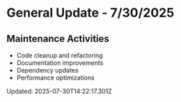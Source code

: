 # General Update - 7/30/2025

## Maintenance Activities

- Code cleanup and refactoring
- Documentation improvements
- Dependency updates
- Performance optimizations

Updated: 2025-07-30T14:22:17.301Z
